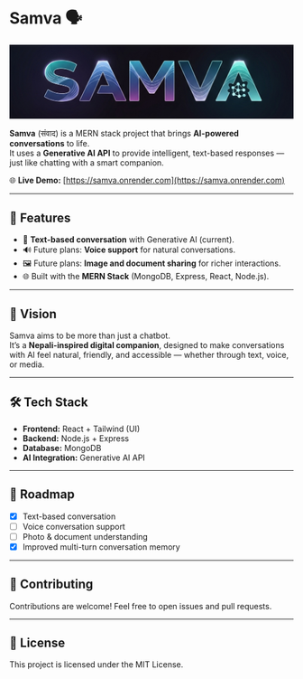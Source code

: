 # Samva 🗣️

![Samva Logo](frontend/public/DarkThemeLogo.png)

**Samva** (संवाद) is a MERN stack project that brings **AI-powered conversations** to life.  
It uses a **Generative AI API** to provide intelligent, text-based responses — just like chatting with a smart companion.

🌐 **Live Demo:** [https://samva.onrender.com](https://samva.onrender.com)

---

## 🚀 Features

- 💬 **Text-based conversation** with Generative AI (current).
- 🔊 Future plans: **Voice support** for natural conversations.
- 🖼️ Future plans: **Image and document sharing** for richer interactions.
- 🌐 Built with the **MERN Stack** (MongoDB, Express, React, Node.js).

---

## 🎯 Vision

Samva aims to be more than just a chatbot.  
It’s a **Nepali-inspired digital companion**, designed to make conversations with AI feel natural, friendly, and accessible — whether through text, voice, or media.

---

## 🛠️ Tech Stack

- **Frontend:** React + Tailwind (UI)
- **Backend:** Node.js + Express
- **Database:** MongoDB
- **AI Integration:** Generative AI API

---

## 📌 Roadmap

- [x] Text-based conversation
- [ ] Voice conversation support
- [ ] Photo & document understanding
- [x] Improved multi-turn conversation memory

---

## 🤝 Contributing

Contributions are welcome! Feel free to open issues and pull requests.

---

## 📜 License

This project is licensed under the MIT License.
